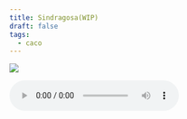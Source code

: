 ```yaml
---
title: Sindragosa(WIP)
draft: false
tags:
  - caco
---
```


![](https://s4.ezgif.com/tmp/ezgif-4-9046a1df06.gif)


![Sindragosa|100x200](https://wow.zamimg.com/sound-ids/live/enus/202/560330/IC_Sindragosa_Arcane01.ogg)



